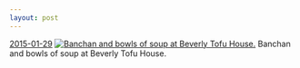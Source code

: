```yaml
---
layout: post
---
```


<p>
  <time><a href="/396">2015-01-29</a></time>
  <a href="/396"><img src="{{ site.assets_url }}/396-240.jpg" srcset="{{ site.assets_url }}/396-480.jpg 480w, {{ site.assets_url }}/396-360.jpg 360w, {{ site.assets_url }}/396-240.jpg 240w, {{ site.assets_url }}/396-120.jpg 120w" sizes="(min-width: 700px) 50vw, calc(100vw - 2rem)" alt="Banchan and bowls of soup at Beverly Tofu House." /></a>
  <span>Banchan and bowls of soup at Beverly Tofu House.</span>
</p>
